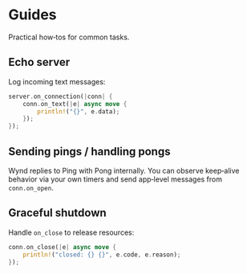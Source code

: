 # Guides

Practical how‑tos for common tasks.

## Echo server

Log incoming text messages:

```rust
server.on_connection(|conn| {
    conn.on_text(|e| async move {
        println!("{}", e.data);
    });
});
```

## Sending pings / handling pongs

Wynd replies to Ping with Pong internally. You can observe keep‑alive behavior via your own timers and send app‑level messages from `conn.on_open`.

## Graceful shutdown

Handle `on_close` to release resources:

```rust
conn.on_close(|e| async move {
    println!("closed: {} {}", e.code, e.reason);
});
```
